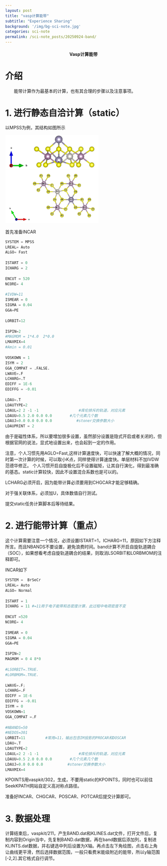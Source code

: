 ```yaml
---
layout: post
title: "vasp计算能带"
subtitle: "Experience Sharing"
background: '/img/bg-sci-note.jpg'
categories: sci-note
permalink: /sci-note_posts/20250924-band/
---
```


#### <center>Vasp计算能带</center>

# 介绍
<p>
　　能带计算作为最基本的计算，也有其合理的步骤以及注意事项。
</p>

# 1. 进行静态自洽计算（static）
以MPSS为例，其结构如图所示

<img src="/img/vasp计算能带/bg-s1.png" alt="MPSS结构图" style="width:300px; height:auto;"/>

<img src="/img/vasp计算能带/bg-s2.png" alt="MPSS结构图" style="width:300px; height:auto;"/>

首先准备INCAR

```python
SYSTEM = MPSS
LREAL= Auto 
ALGO= Fast

ISTART = 0
ICHARG = 2

ENCUT = 520
NCORE= 4

#IVDW=11
ISMEAR = 0 
SIGMA = 0.04
GGA=PE

LORBIT=12

ISPIN=2
#MAGMOM = 1*4.0  2*0.0
LMAXMIX=4
#Amin = 0.01

VOSKOWN = 1
ISYM = 2
GGA_COMPAT = .FALSE.
LWAVE=.F
LCHARG=.T
EDIFF = 1E-6 
EDIFFG = -0.01

LDAU=.T
LDAUTYPE=2
LDAUL=2 2 -1 -1                  #库伦排斥的轨道，对应元素
LDAUU=0.5 2.0 0.0 0.0        #几个元素几个数
LDAUJ=0.0 0.0 0.0 0.0           #stoner交换参数大小
LDAUPRINT = 2

```

由于是磁性体系，所以要增加很多设置，虽然部分设置是隐式开启或者关闭的，但根据官网的说法，显式地设置出来，也会起到一定的作用。

注意，个人习惯先用AGLO=Fast,这样计算速度快，可以快速了解大概的情况，同时第一次计算的时候，可以取小K点，同样使得计算速度快。单层材料不加IVDW范德华修正。
个人习惯开启自旋极化后不设置磁矩，让其自行演化，得到最准确的基态。static计算较快，因此不设置混合系数也是可以的。

LCHARG必须开启，因为能带计算必须要用到CHGCAR才能足够精确。

对于强关联体系，必须加U，具体数值自行测试。

提交static任务计算脚本后等待结果。

# 2. 进行能带计算（重点）


这个计算需要注意一个情况，必须设置ISTART=1，ICHARG=11，原因如下方注释所言。而且NBANDS不要设置，避免浪费时间。band计算不开启自旋轨道耦合（SOC），如果想看考虑自旋轨道耦合的结果，则取消LSORBIT和LORBMOM的注释即可。

INCAR如下

```python
SYSTEM =  BrSeCr
LREAL= Auto
ALGO= Normal

ISTART = 1
ICHARG = 11 #=11用于电子能带和态密度计算，此过程中电荷密度不变

ENCUT =520
NCORE= 4

ISMEAR = 0 
SIGMA = 0.04
GGA=PE

ISPIN=2
MAGMOM = 0 4 8*0

#LSORBIT=.TRUE.
#LORBMOM=.TRUE.

LWAVE=.F; 
LCHARG=.F
EDIFF = 1E-6
EDIFFG = -0.01
ISYM = 0
VOSKOWN=1
GGA_COMPAT =.F

#NBANDS=50
#NEDOS=301
LORBIT=11         #常用=11，输出包含IM投影的PROCAR和DOSCAR
LDAU=.T
LDAUTYPE=2
LDAUL=2 2 -1 -1                  #库伦排斥的轨道，对应元素
LDAUU=0.5 2.0 0.0 0.0        #几个元素几个数
LDAUJ=0.0 0.0 0.0           #stoner交换参数大小
LMAXMIX=4


```

KPOINTS用vaspkit/302，生成，不要用static的KPOINTS，同时也可以前往SeekKPATH网站自定义高对称点路径。

准备好INCAR、CHGCAR、POSCAR、POTCAR后提交计算即可。

# 3. 数据处理

计算结束后，vaspkit/211，产生BAND.dat和KLINES.dat文件，打开文件后，复制内容到Origin当中，先复制BAND.dat数据，再在band数据后添加列，复制进KLINTS.dat数据，并右键选中列后设置为X轴。再点击左下角绘图，点击右上角让曲线更平滑，然后选择数据范围，一般只看费米能级附近的能带，所以y轴范围[-2,2].其它格式自行调节。

